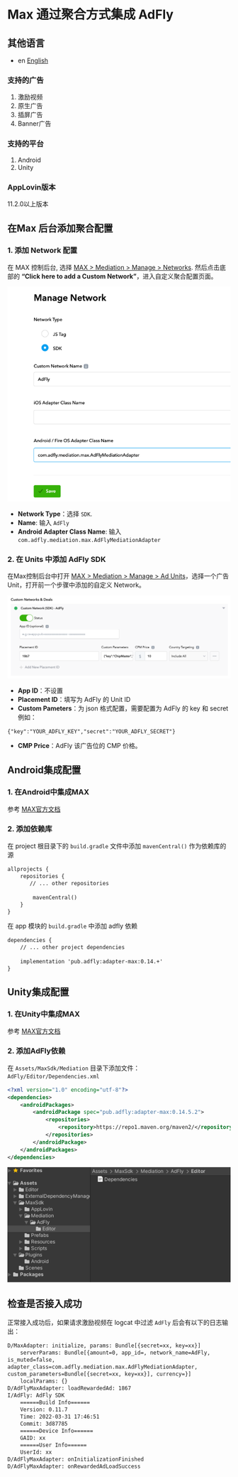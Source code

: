 # Max 通过聚合方式集成 AdFly

## 其他语言
* en [English](english.md)

### 支持的广告
1. 激励视频
2. 原生广告
3. 插屏广告
4. Banner广告

### 支持的平台
1. Android
2. Unity

### AppLovin版本
11.2.0以上版本

## 在Max 后台添加聚合配置

### 1. 添加 Network 配置
在 MAX 控制后台, 选择 [MAX > Mediation > Manage > Networks](https://dash.applovin.com/o/mediation/networks/). 然后点击底部的 **“Click here to add a Custom Network”**，进入自定义聚合配置页面。

![](1.png)

- **Network Type**：选择 `SDK`.
- **Name**: 输入 `AdFly`
- **Android Adapter Class Name**: 输入 `com.adfly.mediation.max.AdFlyMediationAdapter`

### 2. 在 Units 中添加 AdFly SDK
在Max控制后台中打开 [MAX > Mediation > Manage > Ad Units](https://dash.applovin.com/o/mediation/ad_units/)，选择一个广告Unit，打开前一个步骤中添加的自定义 Network。

![](2.png)

- **App ID**：不设置
- **Placement ID**：填写为 AdFly 的 Unit ID
- **Custom Pameters**：为 json 格式配置，需要配置为 AdFly 的 key 和 secret
例如：

```
{"key":"YOUR_ADFLY_KEY","secret":"YOUR_ADFLY_SECRET"}
```

- **CMP Price**：AdFly 该广告位的 CMP 价格。

## Android集成配置
### 1. 在Android中集成MAX
参考 [MAX官方文档](https://dash.applovin.com/documentation/mediation/android/getting-started/integration)

### 2. 添加依赖库
在 project 根目录下的 `build.gradle` 文件中添加 `mavenCentral()` 作为依赖库的源

```
allprojects {
    repositories {
       // ... other repositories

        mavenCentral()
    }
}
```

在 app 模块的 `build.gradle` 中添加 adfly 依赖

```
dependencies {
    // ... other project dependencies

    implementation 'pub.adfly:adapter-max:0.14.+'
}
```

## Unity集成配置

### 1. 在Unity中集成MAX
参考 [MAX官方文档](https://dash.applovin.com/documentation/mediation/unity/getting-started/integration)

### 2. 添加AdFly依赖
在 `Assets/MaxSdk/Mediation` 目录下添加文件：`AdFly/Editor/Dependencies.xml`

```xml
<?xml version="1.0" encoding="utf-8"?>
<dependencies>
    <androidPackages>
        <androidPackage spec="pub.adfly:adapter-max:0.14.5.2">
            <repositories>
                <repository>https://repo1.maven.org/maven2/</repository>
            </repositories>
        </androidPackage>
    </androidPackages>
</dependencies>
```

![](3.png)

## 检查是否接入成功

正常接入成功后，如果请求激励视频在 logcat 中过滤 `AdFly` 后会有以下的日志输出：

```
D/MaxAdapter: initialize, params: Bundle[{secret=xx, key=xx}]
    serverParams: Bundle[{amount=0, app_id=, network_name=AdFly, is_muted=false, adapter_class=com.adfly.mediation.max.AdFlyMediationAdapter, custom_parameters=Bundle[{secret=xx, key=xx}], currency=}]
    localParams: {}
D/AdFlyMaxAdapter: loadRewardedAd: 1867
I/AdFly: AdFly SDK
    ======Build Info======
    Version: 0.11.7
    Time: 2022-03-31 17:46:51
    Commit: 3d87785
    ======Device Info======
    GAID: xx
    ======User Info======
    UserId: xx
D/AdFlyMaxAdapter: onInitializationFinished
D/AdFlyMaxAdapter: onRewardedAdLoadSuccess
```
